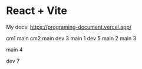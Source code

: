 # React + Vite

My docs: https://programing-document.vercel.app/

cm1 main
cm2 main
dev 3
main 1
dev 5
main 2
main 3

main 4

dev 7
